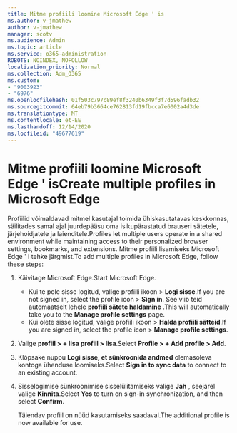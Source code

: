 ```yaml
---
title: Mitme profiili loomine Microsoft Edge ' is
ms.author: v-jmathew
author: v-jmathew
manager: scotv
ms.audience: Admin
ms.topic: article
ms.service: o365-administration
ROBOTS: NOINDEX, NOFOLLOW
localization_priority: Normal
ms.collection: Adm_O365
ms.custom:
- "9003923"
- "6976"
ms.openlocfilehash: 01f503c797c89ef8f3240b6349f3f7d596fadb32
ms.sourcegitcommit: 64eb79b3664ce762813fd19fbcca7e6002a4d3de
ms.translationtype: MT
ms.contentlocale: et-EE
ms.lasthandoff: 12/14/2020
ms.locfileid: "49677619"
---
```

# <a name="create-multiple-profiles-in-microsoft-edge"></a><span data-ttu-id="11e6a-102">Mitme profiili loomine Microsoft Edge ' is</span><span class="sxs-lookup"><span data-stu-id="11e6a-102">Create multiple profiles in Microsoft Edge</span></span>

<span data-ttu-id="11e6a-103">Profiilid võimaldavad mitmel kasutajal toimida ühiskasutatavas keskkonnas, säilitades samal ajal juurdepääsu oma isikupärastatud brauseri sätetele, järjehoidjatele ja laienditele.</span><span class="sxs-lookup"><span data-stu-id="11e6a-103">Profiles let multiple users operate in a shared environment while maintaining access to their personalized browser settings, bookmarks, and extensions.</span></span> <span data-ttu-id="11e6a-104">Mitme profiili lisamiseks Microsoft Edge ' i tehke järgmist.</span><span class="sxs-lookup"><span data-stu-id="11e6a-104">To add multiple profiles in Microsoft Edge, follow these steps:</span></span>

1. <span data-ttu-id="11e6a-105">Käivitage Microsoft Edge.</span><span class="sxs-lookup"><span data-stu-id="11e6a-105">Start Microsoft Edge.</span></span>
    - <span data-ttu-id="11e6a-106">Kui te pole sisse logitud, valige profiili ikoon > **Logi sisse**.</span><span class="sxs-lookup"><span data-stu-id="11e6a-106">If you are not signed in, select the profile icon > **Sign in**.</span></span> <span data-ttu-id="11e6a-107">See viib teid automaatselt lehele **profiili sätete haldamine** .</span><span class="sxs-lookup"><span data-stu-id="11e6a-107">This will automatically take you to the **Manage profile settings** page.</span></span>
    - <span data-ttu-id="11e6a-108">Kui olete sisse logitud, valige profiili ikoon > **Halda profiili sätteid**.</span><span class="sxs-lookup"><span data-stu-id="11e6a-108">If you are signed in, select the profile icon > **Manage profile settings**.</span></span>
2. <span data-ttu-id="11e6a-109">Valige **profiil > + lisa profiil > lisa**.</span><span class="sxs-lookup"><span data-stu-id="11e6a-109">Select **Profile > + Add profile > Add**.</span></span>
3. <span data-ttu-id="11e6a-110">Klõpsake nuppu **Logi sisse, et sünkroonida andmed** olemasoleva kontoga ühenduse loomiseks.</span><span class="sxs-lookup"><span data-stu-id="11e6a-110">Select **Sign in to sync data** to connect to an existing account.</span></span>
4. <span data-ttu-id="11e6a-111">Sisselogimise sünkroonimise sisselülitamiseks valige **Jah** , seejärel valige **Kinnita**.</span><span class="sxs-lookup"><span data-stu-id="11e6a-111">Select **Yes** to turn on sign-in synchronization, and then select **Confirm**.</span></span>

    <span data-ttu-id="11e6a-112">Täiendav profiil on nüüd kasutamiseks saadaval.</span><span class="sxs-lookup"><span data-stu-id="11e6a-112">The additional profile is now available for use.</span></span>
